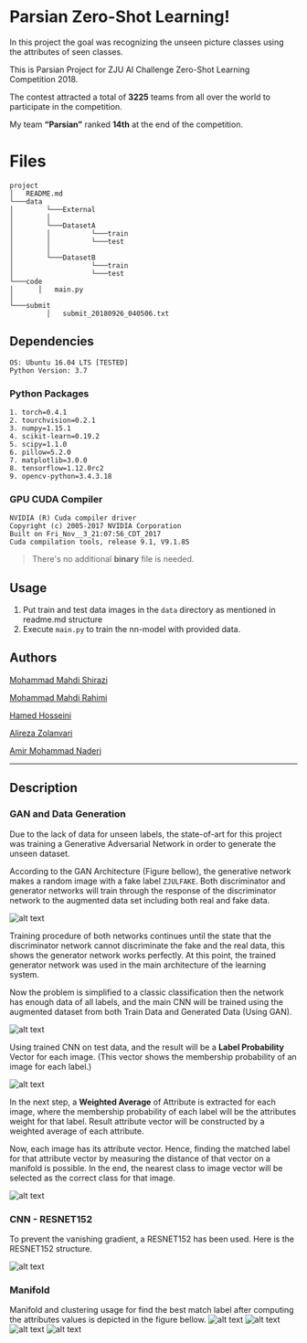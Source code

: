 # Parsian Zero-Shot Learning!
In this project the goal was recognizing the unseen picture classes using the attributes of seen classes.

This is Parsian Project for ZJU AI Challenge Zero-Shot Learning Competition 2018.

The contest attracted a total of **3225** teams from all over the world to participate in the competition.

My team **“Parsian”** ranked **14th** at the end of the competition.

# Files


```
project
│   README.md
└───data
│        └───External
│        │ 
│        └───DatasetA
│        │          └───train 	
│        │          └───test
│ 	     │ 	
│        └───DatasetB
│                   └───train 	
│                   └───test
└───code
│      │   main.py
│
└───submit
	     │   submit_20180926_040506.txt

```

## Dependencies
```
OS: Ubuntu 16.04 LTS [TESTED]
Python Version: 3.7
```

### Python Packages
	1. torch=0.4.1
	2. tourchvision=0.2.1
	3. numpy=1.15.1
	4. scikit-learn=0.19.2
	5. scipy=1.1.0
	6. pillow=5.2.0
	7. matplotlib=3.0.0
	8. tensorflow=1.12.0rc2
	9. opencv-python=3.4.3.18

### GPU CUDA Compiler
```
NVIDIA (R) Cuda compiler driver
Copyright (c) 2005-2017 NVIDIA Corporation
Built on Fri_Nov__3_21:07:56_CDT_2017
Cuda compilation tools, release 9.1, V9.1.85
```


> There's no additional **binary** file is needed.



## Usage

1. Put train and test data images in the `data` directory as mentioned in readme.md structure
2. Execute `main.py` to train the nn-model with provided data.

## Authors

[Mohammad Mahdi Shirazi](https://github.com/mhmmdshirazi)

[Mohammad Mahdi Rahimi](https://github.com/Mahi97)

[Hamed Hosseini](https://github.com/hamed-hosseini)

[Alireza Zolanvari](https://github.com/AlirezaZolanvari)

[Amir Mohammad Naderi](https://github.com/Amiiir)


------

## Description

### GAN and Data Generation

Due to the lack of data for unseen labels, the state-of-art for this project was training a Generative Adversarial Network in order to generate the unseen dataset.

According to the GAN Architecture (Figure bellow), the generative network makes a random image with a fake label `ZJULFAKE`. Both discriminator and generator networks will train through the response of the discriminator network to the augmented data set including both real and fake data.

![alt text][GAN]

Training procedure of both networks continues until the state that the discriminator network cannot discriminate the fake and the real data, this shows the generator network works perfectly. At this point, the trained generator network was used in the main architecture of the learning system.

Now the problem is simplified to a classic classification then the network has enough data of all labels, and the main CNN will be trained using the augmented dataset from both Train Data and Generated Data (Using GAN).

![alt text][TRAIN]

Using trained CNN on test data, and the result will be a **Label Probability** Vector for each image.
(This vector shows the membership probability of an image for each label.)

![alt text][TEST]


In the next step, a **Weighted Average** of Attribute is extracted for each image, where the membership probability of each label will be the attributes weight for that label. Result attribute vector will be constructed by a weighted average of each attribute.

Now, each image has its attribute vector. Hence, finding the matched label for that attribute vector by measuring the distance of that vector on a manifold is possible. In the end, the nearest class to image vector will be selected as the correct class for that image.

![alt text][ALL]

### CNN - RESNET152

To prevent the vanishing gradient, a RESNET152 has been used. Here is the RESNET152 structure.

![alt text][RESNET]


### Manifold
Manifold and clustering usage for find the best match label after computing the attributes values is depicted in the figure bellow.
![alt text][3d]
![alt text][t-SNE]
![alt text][MDS]
![alt text][Spectral]



[GAN]: ./img/GAN.png "The GAN Arcitecture"
[TEST]: ./img/Test.png "The Test Arcitecture"
[TRAIN]: ./img/Train.png "The Train Arcitecture"
[ALL]: ./img/All.png "The Main Architecture"
[RESNET]: ./img/RESNET.png "The RESNET Architecture"
[3d]: ./img/3d.png "Clustring"
[t-SNE]: ./img/t-SNE.png "t-SNE"
[MDS]: ./img/MDS.png "MDS"
[Spectral]: ./img/Spectral.png "Spectrul"

